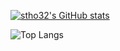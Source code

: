[![stho32's GitHub stats](https://github-readme-stats.vercel.app/api?username=stho32&count_private=true&theme=dark&show_icons=true)](https://github.com/anuraghazra/github-readme-stats)


![Top Langs](https://github-readme-stats.vercel.app/api/top-langs/?username=stho32)
